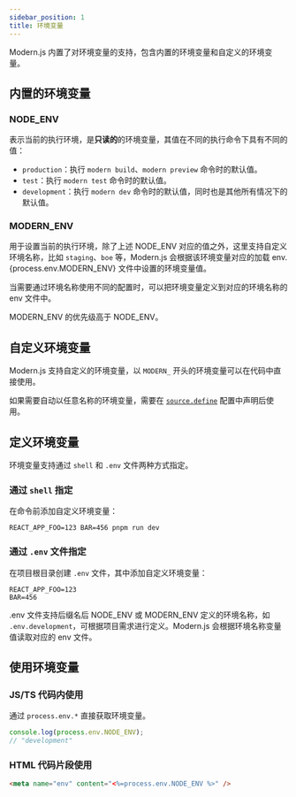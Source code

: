 ```yaml
---
sidebar_position: 1
title: 环境变量
---
```


Modern.js 内置了对环境变量的支持，包含内置的环境变量和自定义的环境变量。

## 内置的环境变量

### NODE_ENV

表示当前的执行环境，是**只读的**的环境变量，其值在不同的执行命令下具有不同的值：

- `production`：执行 `modern build`、`modern preview` 命令时的默认值。
- `test`：执行 `modern test` 命令时的默认值。
- `development`：执行 `modern dev` 命令时的默认值，同时也是其他所有情况下的默认值。

### MODERN_ENV

用于设置当前的执行环境，除了上述 NODE_ENV 对应的值之外，这里支持自定义环境名称，比如 `staging`、`boe` 等，Modern.js 会根据该环境变量对应的加载 env.{process.env.MODERN_ENV} 文件中设置的环境变量值。

当需要通过环境名称使用不同的配置时，可以把环境变量定义到对应的环境名称的 env 文件中。

MODERN_ENV 的优先级高于 NODE_ENV。

## 自定义环境变量

Modern.js 支持自定义的环境变量，以 `MODERN_` 开头的环境变量可以在代码中直接使用。

如果需要自动以任意名称的环境变量，需要在 [`source.define`](/docs/configure/app/source/define) 配置中声明后使用。

## 定义环境变量

环境变量支持通过 `shell` 和 `.env` 文件两种方式指定。

### 通过 `shell` 指定

在命令前添加自定义环境变量：

```shell
REACT_APP_FOO=123 BAR=456 pnpm run dev
```

### 通过 `.env` 文件指定

在项目根目录创建 `.env` 文件，其中添加自定义环境变量：

```env
REACT_APP_FOO=123
BAR=456
```

.env 文件支持后缀名后 NODE_ENV 或 MODERN_ENV 定义的环境名称，如 `.env.development`，可根据项目需求进行定义。Modern.js 会根据环境名称变量值读取对应的 env 文件。

## 使用环境变量

### JS/TS 代码内使用

通过 `process.env.*` 直接获取环境变量。

```js
console.log(process.env.NODE_ENV);
// "development"
```

### HTML 代码片段使用

```html title="config/html/head.ejs"
<meta name="env" content="<%=process.env.NODE_ENV %>" />
```
